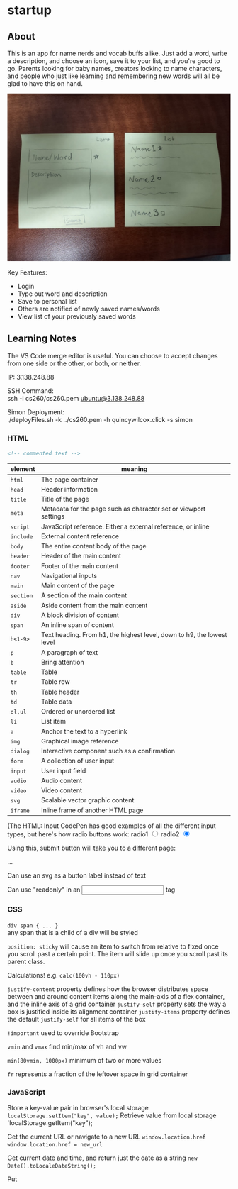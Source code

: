 # startup
## About
This is an app for name nerds and vocab buffs alike.
Just add a word, write a description, and choose an icon, save it to your list, and you're good to go. Parents looking for baby names, creators looking to name characters, and people who just like learning and remembering new words will all be glad to have this on hand. 

![image](startup.jpg)

Key Features:
- Login
- Type out word and description
- Save to personal list
- Others are notified of newly saved names/words
- View list of your previously saved words

## Learning Notes
The VS Code merge editor is useful. You can choose to accept changes from one side or the other, or both, or neither.

IP:
3.138.248.88

SSH Command:  
ssh -i cs260/cs260.pem ubuntu@3.138.248.88

Simon Deployment:  
./deployFiles.sh -k ../cs260.pem -h quincywilcox.click -s simon

### HTML
```html
<!-- commented text -->
```

| element   | meaning                                                                |
| --------- | ---------------------------------------------------------------------- |
| `html`    | The page container                                                     |
| `head`    | Header information                                                     |
| `title`   | Title of the page                                                      |
| `meta`    | Metadata for the page such as character set or viewport settings       |
| `script`  | JavaScript reference. Either a external reference, or inline           |
| `include` | External content reference                                             |
| `body`    | The entire content body of the page                                    |
| `header`  | Header of the main content                                             |
| `footer`  | Footer of the main content                                             |
| `nav`     | Navigational inputs                                                    |
| `main`    | Main content of the page                                               |
| `section` | A section of the main content                                          |
| `aside`   | Aside content from the main content                                    |
| `div`     | A block division of content                                            |
| `span`    | An inline span of content                                              |
| `h<1-9>`  | Text heading. From h1, the highest level, down to h9, the lowest level |
| `p`       | A paragraph of text                                                    |
| `b`       | Bring attention                                                        |
| `table`   | Table                                                                  |
| `tr`      | Table row                                                              |
| `th`      | Table header                                                           |
| `td`      | Table data                                                             |
| `ol,ul`   | Ordered or unordered list                                              |
| `li`      | List item                                                              |
| `a`       | Anchor the text to a hyperlink                                         |
| `img`     | Graphical image reference                                              |
| `dialog`  | Interactive component such as a confirmation                           |
| `form`    | A collection of user input                                             |
| `input`   | User input field                                                       |
| `audio`   | Audio content                                                          |
| `video`   | Video content                                                          |
| `svg`     | Scalable vector graphic content                                        |
| `iframe`  | Inline frame of another HTML page                                      |

(The HTML: Input CodePen has good examples of all the different input types, but here's how radio buttons work:
<label for="radio1">radio1</label>
<input type="radio" id="radio1" name="varRadio" value="radio1" checked />
<label for="radio2">radio2</label>
<input type="radio" id="radio2" name="varRadio" value="radio2" checked />

Using this, submit button will take you to a different page:  
<form method="get" action="play.html">...</form>

Can use an svg as a button label instead of text  

Can use "readonly" in an <input> tag

### CSS
`div span { ... }`  
any span that is a child of a div will be styled

`position: sticky` will cause an item to switch from relative to fixed once you scroll past a certain point. The item will slide up once you scroll past its parent class.

Calculations!
e.g. `calc(100vh - 110px)`

`justify-content` property defines how the browser distributes space between and around content items along the main-axis of a flex container, and the inline axis of a grid container
`justify-self` property sets the way a box is justified inside its alignment container
`justify-items` property defines the default `justify-self` for all items of the box

`!important` used to override Bootstrap

`vmin` and `vmax` find min/max of vh and vw

`min(80vmin, 1000px)` minimum of two or more values

`fr` represents a fraction of the leftover space in grid container

### JavaScript
Store a key-value pair in browser's local storage 
`localStorage.setItem("key", value);`
Retrieve value from local storage
`localStorage.getItem("key");

Get the current URL or navigate to a new URL
`window.location.href
window.location.href = new_url`

Get current date and time, and return just the date as a string
`new Date().toLocaleDateString();`

Put <script> tag at bottom if JavaScript references HTML elements during initialization
